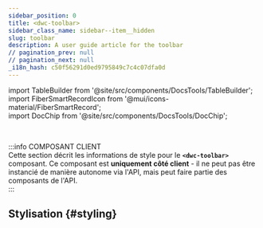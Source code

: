 ```yaml
---
sidebar_position: 0
title: <dwc-toolbar>
sidebar_class_name: sidebar--item__hidden
slug: toolbar
description: A user guide article for the toolbar
// pagination_prev: null
// pagination_next: null
_i18n_hash: c50f56291d0ed9795849c7c4c07dfa0d
---
```

import TableBuilder from '@site/src/components/DocsTools/TableBuilder';  
import FiberSmartRecordIcon from '@mui/icons-material/FiberSmartRecord';  
import DocChip from '@site/src/components/DocsTools/DocChip';  

<DocChip chip='shadow' />  

<br />  

:::info COMPOSANT CLIENT  
Cette section décrit les informations de style pour le **`<dwc-toolbar>`** composant. Ce composant est **uniquement côté client** - il ne peut pas être instancié de manière autonome via l'API, mais peut faire partie des composants de l'API.  
:::  

## Stylisation {#styling}  

<TableBuilder name="dwc-toolbar" clientComponent />  
